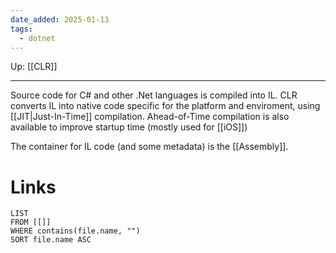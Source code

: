 ```yaml
---
date_added: 2025-01-13
tags:
  - dotnet
---
```

Up: [[CLR]]
___
Source code for  C# and other .Net languages is compiled into IL. CLR converts IL into native code specific for the platform and enviroment, using [[JIT|Just-In-Time]] compilation. Ahead-of-Time compilation is also available to improve startup time (mostly used for [[iOS]])

 The container for IL code (and some metadata) is the [[Assembly]]. 

# Links
```dataview
LIST
FROM [[]]
WHERE contains(file.name, "")
SORT file.name ASC
```
